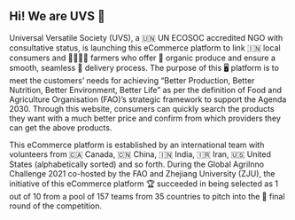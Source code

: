 ## Hi! We are UVS 👋

Universal Versatile Society (UVS), a 🇺🇳 UN ECOSOC accredited NGO with consultative status, is launching this eCommerce platform to link 🇮🇳 local consumers and 👨‍🌾👩‍🌾 farmers who offer 🍎 organic produce and ensure a smooth, seamless 🚚 delivery process. The purpose of this 🖥️ platform is to meet the customers’ needs for achieving “Better Production, Better Nutrition, Better Environment, Better Life” as per the definition of Food and Agriculture Organisation (FAO)’s strategic framework to support the Agenda 2030. Through this website, consumers can quickly search the products they want with a much better price and confirm from which providers they can get the above products.

This eCommerce platform is established by an international team with volunteers from 🇨🇦 Canada, 🇨🇳 China, 🇮🇳 India, 🇮🇷 Iran, 🇺🇸 United States (alphabetically sorted) and so forth. During the Global AgriInno Challenge 2021 co-hosted by the FAO and Zhejiang University (ZJU), the initiative of this eCommerce platform 🏆 succeeded in being selected as 1 out of 10 from a pool of 157 teams from 35 countries to pitch into the 🏁 final round of the competition.
